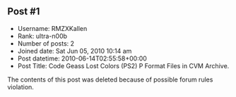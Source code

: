 ## Post #1
- Username: RMZXKallen
- Rank: ultra-n00b
- Number of posts: 2
- Joined date: Sat Jun 05, 2010 10:14 am
- Post datetime: 2010-06-14T02:55:58+00:00
- Post Title: Code Geass Lost Colors (PS2) P Format Files in CVM Archive.

The contents of this post was deleted because of possible forum rules violation.
